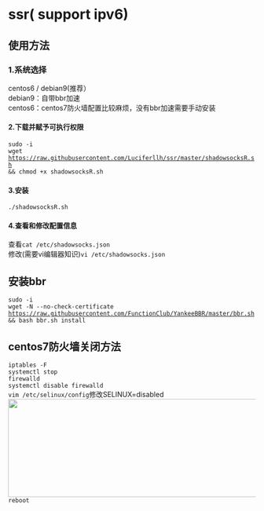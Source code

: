 # ssr( support ipv6)
## 使用方法<br>
### 1.系统选择<br>
  centos6 / debian9(推荐）<br>
  debian9：自带bbr加速<br>
  centos6：centos7防火墙配置比较麻烦，没有bbr加速需要手动安装<br>
#### 2.下载并赋予可执行权限<br>
  <code>sudo -i</code><br>
  <code>wget https://raw.githubusercontent.com/Luciferllh/ssr/master/shadowsocksR.sh && chmod +x shadowsocksR.sh</code> <br>
#### 3.安装<br>
  <code>./shadowsocksR.sh</code><br>
#### 4.查看和修改配置信息<br>
  查看<code>cat /etc/shadowsocks.json</code><br>
  修改(需要vi编辑器知识)<code>vi /etc/shadowsocks.json</code><br> 
 
## 安装bbr 
<code>sudo -i</code><br>
<code>wget -N --no-check-certificate https://raw.githubusercontent.com/FunctionClub/YankeeBBR/master/bbr.sh && bash bbr.sh install</code><br>

## centos7防火墙关闭方法
<code>iptables -F</code><br>
<code>systemctl stop firewalld</code><br>
<code>systemctl disable firewalld</code><br>
<code>vim /etc/selinux/config</code>修改SELINUX=disabled<br>
<img src='https://img2018.cnblogs.com/blog/1510548/201903/1510548-20190329032810766-849768581.png' height='200px' width='600px'></img>
<code>reboot</code><br>
